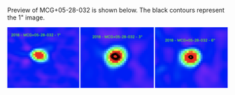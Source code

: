Preview of MCG+05-28-032 is shown below. The black contours represent the 1" image. 

![MCG+05-28-032](MCG+05-28-032.png "MCG+05-28-032")
